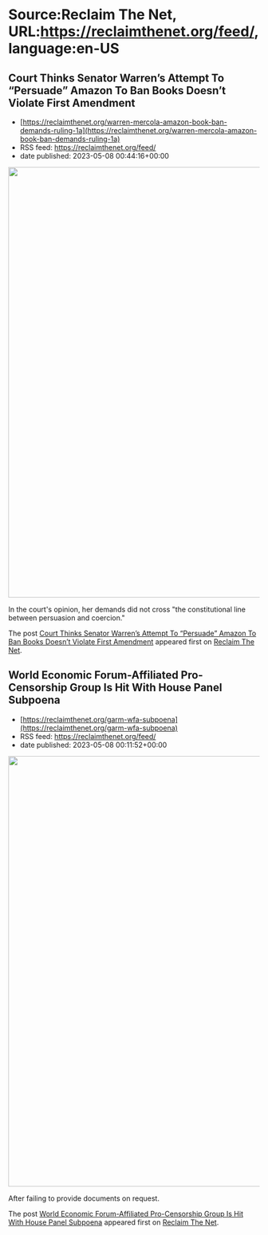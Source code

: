 # Source:Reclaim The Net, URL:https://reclaimthenet.org/feed/, language:en-US

## Court Thinks Senator Warren’s Attempt To “Persuade” Amazon To Ban Books Doesn’t Violate First Amendment
 - [https://reclaimthenet.org/warren-mercola-amazon-book-ban-demands-ruling-1a](https://reclaimthenet.org/warren-mercola-amazon-book-ban-demands-ruling-1a)
 - RSS feed: https://reclaimthenet.org/feed/
 - date published: 2023-05-08 00:44:16+00:00

<a href="https://reclaimthenet.org/warren-mercola-amazon-book-ban-demands-ruling-1a" rel="nofollow" title="Court Thinks Senator Warren&#8217;s Attempt To &#8220;Persuade&#8221; Amazon To Ban Books Doesn&#8217;t Violate First Amendment"><img alt="" class="webfeedsFeaturedVisual wp-post-image" height="864" src="https://reclaimthenet.org/wp-content/uploads/2023/05/warren-ruling-b.jpg" style="display: block; margin: auto; margin-bottom: 15px;" width="1536" /></a><p>In the court's opinion, her demands did not cross "the constitutional line between persuasion and coercion."</p>
<p>The post <a href="https://reclaimthenet.org/warren-mercola-amazon-book-ban-demands-ruling-1a" rel="nofollow">Court Thinks Senator Warren&#8217;s Attempt To &#8220;Persuade&#8221; Amazon To Ban Books Doesn&#8217;t Violate First Amendment</a> appeared first on <a href="https://reclaimthenet.org" rel="nofollow">Reclaim The Net</a>.</p>

## World Economic Forum-Affiliated Pro-Censorship Group Is Hit With House Panel Subpoena
 - [https://reclaimthenet.org/garm-wfa-subpoena](https://reclaimthenet.org/garm-wfa-subpoena)
 - RSS feed: https://reclaimthenet.org/feed/
 - date published: 2023-05-08 00:11:52+00:00

<a href="https://reclaimthenet.org/garm-wfa-subpoena" rel="nofollow" title="World Economic Forum-Affiliated Pro-Censorship Group Is Hit With House Panel Subpoena"><img alt="" class="webfeedsFeaturedVisual wp-post-image" height="864" src="https://reclaimthenet.org/wp-content/uploads/2023/05/censor-group-sub.jpg" style="display: block; margin: auto; margin-bottom: 15px;" width="1536" /></a><p>After failing to provide documents on request.</p>
<p>The post <a href="https://reclaimthenet.org/garm-wfa-subpoena" rel="nofollow">World Economic Forum-Affiliated Pro-Censorship Group Is Hit With House Panel Subpoena</a> appeared first on <a href="https://reclaimthenet.org" rel="nofollow">Reclaim The Net</a>.</p>

